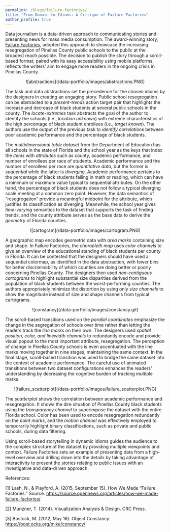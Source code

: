 ```yaml
---
permalink: /blogs/failure-factories/
title: "From Domain to Idioms: A Critique of Failure Factories"
author_profile: true
---
```


Data journalism is a data-driven approach to communicating stories and presenting news for mass media consumption. The award-winning story, [Failure Factories](https://projects.tampabay.com/projects/2015/investigations/pinellas-failure-factories/chart-failing-black-students/), adopted this approach to showcase the increasing resegregation of Pinellas County public schools to the public at the broadest reach possible. The decision to publish the story through a scroll-based format, paired with its easy accessibility using mobile platforms, reflects the writers’ aim to engage more readers in the ongoing crisis in Pinellas County. 

<div style="text-align:center">![abstractions](/data-portfolio/images/abstractions.PNG)</div>

The task and data abstractions set the precedence for the chosen idioms by the designers in creating an engaging story. Public school resegregation can be abstracted to a *present-trends* action target pair that highlights the increase and decrease of black students at several public schools in the county. The *locate-extremes* task abstracts the goal of the author to identify the schools (i.e., *location unknown*) with extreme characteristics of the high percentage of black student enrollees (i.e., *target known*). The authors use the output of the previous task to *identify correlations* between poor academic performance and the percentage of black students. 

The *multidimensional table dataset* from the Department of Education has all schools in the state of Florida and the school year as the keys that index the *items* with *attributes* such as county, academic performance, and number of enrollees per race of students. Academic performance and the number of enrollees per race are *quantitative data*, but the former is *sequential* while the latter is *diverging*. Academic performance pertains to the percentage of black students failing in math or reading, which can have a minimum or maximum value typical to sequential attributes. On the other hand, the percentage of black students does not follow a typical diverging scale meeting at a common zero point. However, the data semantics of “resegregation” provide a meaningful midpoint for the attribute, which justifies its classification as diverging. Meanwhile, the school year gives *time-varying* semantics to the dataset that supports the task of finding trends, and the county attribute serves as the base data to derive the *geometry* of Florida counties.

<div style="text-align:center">![cartogram](/data-portfolio/images/cartogram.PNG)</div>

A geographic map encodes geometric data with *area marks* containing size and shape. In Failure Factories, the *choropleth map* uses *color channels* to give an overview of the educational standing of black students per county in Florida. It can be contested that the designers should have used a sequential colormap, as identified in the data abstraction, with fewer bins for better discriminability of which counties are doing better or poorly concerning Pinellas County. The designers then used *non-contiguous cartograms* to highlight substantial size disparities derived from the population of black students between the worst-performing counties. The authors appropriately minimize the distortion by using only *size channels* to show the magnitude instead of size and shape channels from typical cartograms.

<div style="text-align:center">![constancy](/data-portfolio/images/constancy.gif)</div>

The scroll-based transitions used on the *parallel coordinates* emphasize the change in the segregation of schools over time rather than letting the readers track the *line marks* on their own. The designers used *spatial position, color, and linewidth channels* to redundantly encode and provide visual popout to the most important attribute, resegregation. The perception of change in Pinellas County schools is even accentuated with the line marks moving together in nine stages, maintaining the same context. In the final stage, scroll-based transition was used to bridge the same dataset into the context of academic performance. The careful use of animated transitions between two dataset configurations enhances the readers’ understanding by decreasing the cognitive burden of tracking multiple marks.

<div style="text-align:center">![failure_scatterplot](/data-portfolio/images/failure_scatterplot.PNG)</div>

The *scatterplot* shows the correlation between academic performance and resegregation. It shows the dire situation of Pinellas County black students using the *transparency channel* to superimpose the dataset with the entire Florida school. Color has been used to encode resegregation redundantly on the *point marks*, and the *motion channel* was effectively employed to temporarily highlight binary classifications, such as private and public schools, during data filtering.

Using scroll-based storytelling in dynamic idioms guides the audience to the complex structure of the dataset by providing multiple viewpoints and context. Failure Factories sets an example of presenting data from a high-level overview and drilling down into the details by taking advantage of interactivity to present the stories relating to public issues with an investigative and data-driven approach. 

References:

[1] Lash, N., & Playford, A. (2015, September 15). How We Made “Failure Factories.” Source. https://source.opennews.org/articles/how-we-made-failure-factories/ 

[2] Munzner, T. (2014). Visualization Analysis & Design. CRC Press.

[3] Bostock, M. (2012, May 16). Object Constancy. https://bost.ocks.org/mike/constancy/ 
